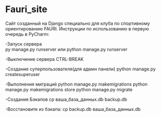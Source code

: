 # Fauri_site
Сайт созданный на Django специально для клуба по спортивному ориентированию FAURI.
Инструкции по использованию в первую очередь в PyCharm:

-Запуск сервера  
 py manage.py runserver или python manage.py runserver

-Выключение сервера 
 CTRL-BREAK

-Создание суперпользователя(для админ панели) 
 python manage.py createsuperuser

-Выполнения миграций 
 python manage.py makemigrations 
 python manage.py makemigrations store
 python manage.py migrate
 
-Создания Бэкапов 
 cp ваша_база_данных.db backup.db

-Восстановите из бэкапа: 
cp backup.db ваша_база_данных.db
